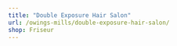 ```yaml
---
title: "Double Exposure Hair Salon"
url: /owings-mills/double-exposure-hair-salon/
shop: Friseur
---
```

